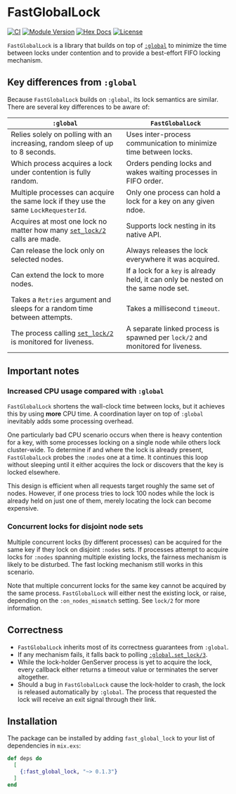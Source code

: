 # FastGlobalLock

[![CI](https://github.com/kzemek/fast_global_lock/actions/workflows/ci.yml/badge.svg)](https://github.com/kzemek/fast_global_lock/actions/workflows/ci.yml)
[![Module Version](https://img.shields.io/hexpm/v/fast_global_lock.svg)](https://hex.pm/packages/fast_global_lock)
[![Hex Docs](https://img.shields.io/badge/hex-docs-lightgreen.svg)](https://hexdocs.pm/fast_global_lock/)
[![License](https://img.shields.io/hexpm/l/fast_global_lock.svg)](https://github.com/kzemek/fast_global_lock/blob/master/LICENSE)

`FastGlobalLock` is a library that builds on top of [`:global`] to minimize the time between locks under contention and to provide a best-effort FIFO locking mechanism.

## Key differences from `:global`

Because `FastGlobalLock` builds on `:global`, its lock semantics are similar.
There are several key differences to be aware of:

| `:global`                                                                                         | `FastGlobalLock`                                                                   |
| ------------------------------------------------------------------------------------------------- | ---------------------------------------------------------------------------------- |
| Relies solely on polling with an increasing, random sleep of up to 8 seconds.                     | Uses inter-process communication to minimize time between locks.                   |
| Which process acquires a lock under contention is fully random.                                   | Orders pending locks and wakes waiting processes in FIFO order.                    |
| Multiple processes can acquire the same lock if they use the same `LockRequesterId`.              | Only one process can hold a lock for a key on any given ndoe.                      |
| Acquires at most one lock no matter how many [`set_lock/2`](`:global.set_lock/2`) calls are made. | Supports lock nesting in its native API.                                           |
| Can release the lock only on selected nodes.                                                      | Always releases the lock everywhere it was acquired.                               |
| Can extend the lock to more nodes.                                                                | If a lock for a `key` is already held, it can only be nested on the same node set. |
| Takes a `Retries` argument and sleeps for a random time between attempts.                         | Takes a millisecond `timeout`.                                                     |
| The process calling [`set_lock/2`](`:global.set_lock/2`) is monitored for liveness.               | A separate linked process is spawned per `lock/2` and monitored for liveness.      |

## Important notes

### Increased CPU usage compared with `:global`

`FastGlobalLock` shortens the wall-clock time between locks, but it achieves this by using **more** CPU time.
A coordination layer on top of `:global` inevitably adds some processing overhead.

One particularly bad CPU scenario occurs when there is heavy contention for a key, with some processes locking on a single node while others lock cluster-wide.
To determine if and where the lock is already present, `FastGlobalLock` probes the `:nodes` one at a time.
It continues this loop without sleeping until it either acquires the lock or discovers that the key is locked elsewhere.

This design is efficient when all requests target roughly the same set of nodes.
However, if one process tries to lock 100 nodes while the lock is already held on just one of them, merely locating the lock can become expensive.

### Concurrent locks for disjoint node sets

Multiple concurrent locks (by different processes) can be acquired for the same key if they lock on disjoint `:nodes` sets.
If processes attempt to acquire locks for `:nodes` spanning multiple existing locks, the fairness mechanism is likely to be disturbed.
The fast locking mechanism still works in this scenario.

Note that multiple concurrent locks for the same key cannot be acquired by the same process.
`FastGlobalLock` will either nest the existing lock, or raise, depending on the `:on_nodes_mismatch` setting.
See `lock/2` for more information.

## Correctness

- `FastGlobalLock` inherits most of its correctness guarantees from `:global`.
- If any mechanism fails, it falls back to polling [`:global.set_lock/3`].
- While the lock-holder GenServer process is yet to acquire the lock, every callback either returns a timeout value or terminates the server altogether.
- Should a bug in `FastGlobalLock` cause the lock-holder to crash, the lock is released automatically by `:global`.
  The process that requested the lock will receive an exit signal through their link.

## Installation

The package can be installed by adding `fast_global_lock` to your list of dependencies in `mix.exs`:

```elixir
def deps do
  [
    {:fast_global_lock, "~> 0.1.3"}
  ]
end
```

[`:global`]: https://www.erlang.org/doc/apps/kernel/global.html
[`:global.set_lock/3`]: https://www.erlang.org/doc/apps/kernel/global.html#set_lock/3
